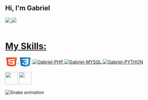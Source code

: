 ## Hi, I'm Gabriel

<div>
  <a href="https://github.com/GabsOrtega">
  <img height="180em" src="https://github-readme-stats.vercel.app/api?username=GabsOrtega&show_icons=true&theme=algolia&include_all_commits=true&count_private=true"/>
  <img height="180em" src="https://github-readme-stats.vercel.app/api/top-langs/?username=GabsOrtega&layout=compact&langs_count=7&theme=algolia"/>
</div>

<div style="display: inline_block"><br>
  <h1>My Skills:</h1>
  <img align="center" alt="Gabriel-HTML" height="30" width="40" src="https://raw.githubusercontent.com/devicons/devicon/master/icons/html5/html5-original.svg"/>
  <img align="center" alt="Gabriel-CSS" height="30" width="40" src="https://raw.githubusercontent.com/devicons/devicon/master/icons/css3/css3-original.svg"/>
  <img align="center" alt="Gabriel-PHP" height="50" width="40" src="https://cdn.jsdelivr.net/gh/devicons/devicon/icons/php/php-plain.svg"/>
  <img align="center" alt="Gabriel-MYSQL" height="70" width="50"src="https://cdn.jsdelivr.net/gh/devicons/devicon/icons/mysql/mysql-original-wordmark.svg"/>
  <img align="center" alt="Gabriel-PYTHON" height="70" width="50"src="https://cdn.jsdelivr.net/gh/devicons/devicon/icons/python/python-original.svg"/>
</div>
  <br>
  <div>
  <a href="https://instagram.com/dev.gabsortegz" target="_blank"><img src="https://camo.githubusercontent.com/c9dacf0f25a1489fdbc6c0d2b41cda58b77fa210a13a886d6f99e027adfbd358/68747470733a2f2f6564656e742e6769746875622e696f2f537570657254696e7949636f6e732f696d616765732f7376672f696e7374616772616d2e737667" height="40" width="40" target="_blank"></a>
    
  <a href = "mailto:gabs.ortega2610@gmail.com">
 <img src="https://camo.githubusercontent.com/4a3dd8d10a27c272fd04b2ce8ed1a130606f95ea6a76b5e19ce8b642faa18c27/68747470733a2f2f6564656e742e6769746875622e696f2f537570657254696e7949636f6e732f696d616765732f7376672f676d61696c2e737667" height="40" width="40" target="_blank"></a>
  </div>
  
  
  ![Snake animation](https://github.com/GabsOrtega)

